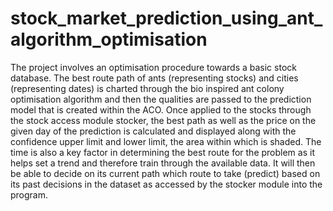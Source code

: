 # stock_market_prediction_using_ant_algorithm_optimisation

The project involves an optimisation procedure towards a basic stock database. The best route path of ants (representing stocks) and cities (representing dates) is charted through the bio inspired ant colony optimisation algorithm and then the qualities are passed to the prediction model that is created within the ACO. Once applied to the stocks through the stock access module stocker, the best path as well as the price on the given day of the prediction is calculated and displayed along with the confidence upper limit and lower limit, the area within which is shaded. The time is also a key factor in determining the best route for the problem as it helps set a trend and therefore train through the available data. It will then be able to decide on its current path which route to take (predict) based on its past decisions in the dataset as accessed by the stocker module into the program.
